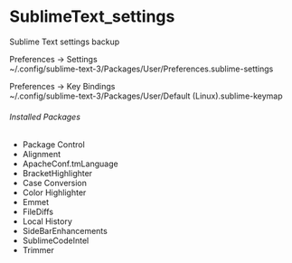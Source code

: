 # SublimeText_settings
Sublime Text settings backup


Preferences -> Settings<br>
~/.config/sublime-text-3/Packages/User/Preferences.sublime-settings

Preferences -> Key Bindings<br>
~/.config/sublime-text-3/Packages/User/Default (Linux).sublime-keymap



###### Installed Packages
* Package Control
* Alignment
* ApacheConf.tmLanguage
* BracketHighlighter
* Case Conversion
* Color Highlighter
* Emmet
* FileDiffs
* Local History
* SideBarEnhancements
* SublimeCodeIntel
* Trimmer
